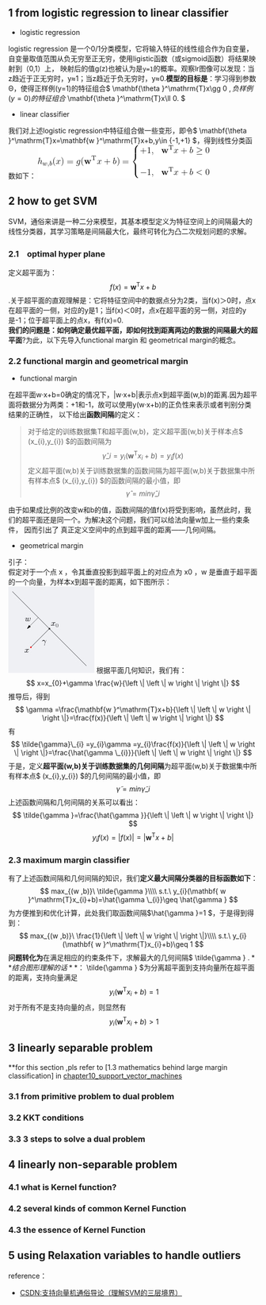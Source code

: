 ## 1 from logistic regression to linear classifier
+ logistic regression

logistic regression 是一个0/1分类模型，它将输入特征的线性组合作为自变量，自变量取值范围从负无穷至正无穷，使用ligistic函数（或sigmoid函数）将结果映射到（0,1）上，
映射后的值g(z)也被认为是`y=1`的概率。观察lr图像可以发现：当z趋近于正无穷时，y≈1；当z趋近于负无穷时，y≈0.**模型的目标是**：学习得到参数Θ，使得正样例(y=1)的特征组合$ \mathbf{\theta }^\mathrm{T}x\gg 0 $, 负样例(y=0)的特征组合$ \mathbf{\theta }^\mathrm{T}x\ll 0. $
+ linear classifier

我们对上述logistic regression中特征组合做一些变形，即令$ \mathbf{\theta }^\mathrm{T}x=\mathbf{w }^\mathrm{T}x+b,y\in {-1,+1} $，得到线性分类函数如下：
![linear_classifier](https://github.com/Vita112/machine_learning/blob/master/machine_learning%20from%20stanford%20by%20Andrew%20Ng/img/linear_classifier.gif)
## 2 how to get SVM
SVM，通俗来讲是一种二分来模型，其基本模型定义为特征空间上的间隔最大的线性分类器，其学习策略是间隔最大化，最终可转化为凸二次规划问题的求解。
### 2.1　optimal hyper plane
定义超平面为：$$ f(x)=\mathbf{w }^\mathrm{T}x+b $$.关于超平面的直观理解是：它将特征空间中的数据点分为2类，当f(x)＞0时，点x在超平面的一侧，对应的y是1；当f(x)＜0时，点x在超平面的另一侧，对应的y是-1；位于超平面上的点x，有f(x)=0.<br>
**我们的问题是：如何确定最优超平面，即如何找到距离两边的数据的间隔最大的超平面**?为此，以下先导入functional margin 和 geometrical margin的概念。
### 2.2 functional margin and geometrical margin
+ functional margin

在超平面w·x+b=0确定的情况下，|w·x+b|表示点x到超平面(w,b)的距离.因为超平面将数据分为两类：+1和-1，故可以使用y(w·x+b)的正负性来表示或者判别分类结果的正确性，
以下给出**函数间隔**的定义：<br>
> 对于给定的训练数据集T和超平面(w,b)，定义超平面(w,b)关于样本点$ (x_{i},y\_{i}) $的函数间隔为
$$  \hat{\gamma}\_{i}=y_{i}(\mathbf{w }^\mathrm{T}x_{i}+b)= y_{i}f(x)$$
定义超平面(w,b)关于训练数据集的函数间隔为超平面(w,b)关于数据集中所有样本点$ (x_{i},y\_{i}) $的函数间隔的最小值，即
$$ \hat{ \gamma }=min\hat{\gamma}\_{i} $$

由于如果成比例的改变w和b的值，函数间隔的值f(x)将受到影响，虽然此时，我们的超平面还是同一个。为解决这个问题，我们可以给法向量w加上一些约束条件，
因而引出了 真正定义空间中的点到超平面的距离——几何间隔。
+ geometrical margin

引子：<br>
假定对于一个点 x ，令其垂直投影到超平面上的对应点为 x0 ，w 是垂直于超平面的一个向量，为样本x到超平面的距离，如下图所示：
![to_deduce_geometrical margin](https://github.com/Vita112/machine_learning/blob/master/machine_learning%20from%20stanford%20by%20Andrew%20Ng/img/to_deduce_geometrical%20margin.jpg)
根据平面几何知识，我们有：
$$ x=x_{0}+\gamma \frac{w}{\left \| \left \| w \right \| \right \|} $$
推导后，得到
$$ \gamma =\frac{\mathbf{w }^\mathrm{T}x+b}{\left \| \left \| w \right \| \right \|}=\frac{f(x)}{\left \| \left \| w \right \| \right \|} $$
有
$$ \tilde{\gamma}\_{i} =y_{i}\gamma =y_{i}\frac{f(x)}{\left \| \left \| w \right \| \right \|}=\frac{\hat{\gamma \_{i}}}{\left \| \left \| w \right \| \right \|} $$
于是，定义**超平面(w,b)关于训练数据集的几何间隔**为超平面(w,b)关于数据集中所有样本点$ (x_{i},y\_{i}) $的几何间隔的最小值，即
$$ \tilde{\gamma }=min\tilde{\gamma}\_{i} $$
上述函数间隔和几何间隔的关系可以看出：
$$ \tilde{\gamma }=\frac{\hat{\gamma }}{\left \| \left \| w \right \| \right \|} $$
$$ y_{i}f(x)=\left | f(x) \right |=\left | \mathbf{w }^\mathrm{T}x+b \right | $$
### 2.3 maximum margin classifier
有了上述函数间隔和几何间隔的知识，我们**定义最大间隔分类器的目标函数如下**：
$$ max_{(w ,b)}\ \tilde{\gamma }\\\\
s.t.\ y_{i}(\mathbf{ w }^\mathrm{T}x_{i}+b)=\hat{\gamma \_{i}}\geq \hat{\gamma } $$
为方便推到和优化计算，此处我们取函数间隔$\hat{\gamma }=1 $，于是得到得到：
$$  max_{(w ,b)}\ \frac{1}{\left \| \left \| w \right \| \right \|}\\\\
s.t.\ y_{i}(\mathbf{ w }^\mathrm{T}x_{i}+b)\geq 1 $$
**问题转化为**在满足相应的约束条件下，求解最大的几何间隔$ \tilde{\gamma } $.**结合图形理解的话**：$ \tilde{\gamma } $为分离超平面到支持向量所在超平面的距离，支持向量满足
$$ \ y_{i}(\mathbf{ w }^\mathrm{T}x_{i}+b)= 1 $$
对于所有不是支持向量的点，则显然有
$$ \ y_{i}(\mathbf{ w }^\mathrm{T}x_{i}+b)> 1 $$
## 3 linearly separable problem
**for this section ,pls refer to \[1.3 mathematics behind large margin classification] in [chapter10_support_vector_machines](https://github.com/Vita112/machine_learning/blob/master/machine_learning%20from%20stanford%20by%20Andrew%20Ng/chapter10_support_vector_machines.md)
### 3.1 from primitive problem to dual problem
### 3.2 KKT conditions
### 3.3 3 steps to solve a dual problem
## 4 linearly non-separable problem

### 4.1 what is Kernel function?
### 4.2 several kinds of common Kernel Function
### 4.3 the essence of Kernel Function
## 5 using Relaxation variables to handle outliers


reference：<BR>
+ [CSDN:支持向量机通俗导论（理解SVM的三层境界）](https://blog.csdn.net/v_july_v/article/details/7624837)
